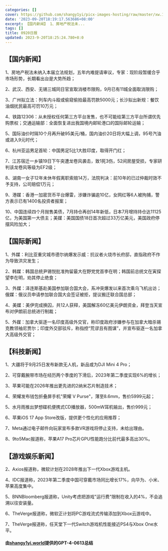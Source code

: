 ```yaml
---
categories: []
cover: https://github.com/shangy1yi/picx-images-hosting/raw/master/xw.1a15yyeng45c.webp
date: '2023-09-20T18:19:17.563686+08:00'
excerpt: 【国内新闻】 1、房地产税法未...
tags: []
title: 0920日报
updated: 2023-9-20T18:25:24.780+8:0
---
```

## 【国内新闻】

1、房地产税法未纳入本届立法规划，五年内难提请审议，专家：现阶段暂缓合乎市场形势，长期看出台是大势所趋；

2、武汉、西安、无锡三城同日官宣取消楼市限购，9月已有11城全面取消限购；

3、广州拟立法：列车内斗殴或偷窥偷拍最高罚款5000元；长沙拟出新规：餐饮油烟扰民最高可罚10万元；

4、铁路12306：从未授权任何第三方平台发售，也不可能给第三方平台所谓优先购票权；交通运输部：全面恢复进出我国境内邮轮港口的国际邮轮运输；

5、国际油价时隔10个月再升破95美元/桶，国内油价20日将大幅上调，95号汽油或进入9元时代；

6、杭州亚运男足首轮：中国男足5比1大胜印度，取得开门红；

7、江苏宿迁一乡镇19日下午突遭龙卷风袭击，致1死3伤，52间房屋受损，专家研判该龙卷风等级为EF2级；

8、湖南一女子12年未休年假离职索赔14万，法院判决：前10年的已过仲裁时效不予支持，公司赔偿1万元；

9、港媒：香港一加密货币平台爆雷，涉嫌诈骗逾10亿，女网红等6人被拘捕，警方表示已有1400名投资者报案；

10、中国连续四个月抛售美债，7月持仓再创14年新低，日本7月增持持仓达11125亿，为美国第一大债主；美媒：美国国债18日首次超过33万亿美元，美国政府停摆风险加大；


## 【国际新闻】

1、外媒：利比亚重灾城市德尔纳爆发示威：抗议者火烧市长府邸，直指政府不作为导致洪灾发生；

2、韩媒：韩国总统尹锡悦批准拘留最大在野党党首李在明；韩国前总统文在寅探望李在明，劝其停止绝食；

3、外媒：泽连斯基赴美国参加联合国大会，系冲突爆发以来首次乘乌飞机出访；俄媒：俄议员申请参加联合国大会签证被拒，提议搬迁联合国总部；

4、美媒：美伊完成换囚，共12人获释，美国解冻60亿美元伊朗资金，拜登当天宣布对伊朗前总统进行制裁；

5、外媒：加拿大驱逐一名印度高级外交官，称印度政府涉嫌参与在加拿大暗杀锡克教领袖尼贾尔；印度外交部驳斥，称指控“荒谬且有图谋”，并宣布驱逐一名加拿大高级外交官；


## 【科技新闻】

1、大疆将于9月25日发布新款无人机，新品或为DJI Mini 4 Pro；

2、可穿戴腕带市场在经历两个季度的下滑后，2023年第二季度实现6%的增长；

3、苹果可能在2026年推出更先进的2纳米芯片制造技术；

4、荣耀发布钱包折叠屏手机"荣耀 V Purse"，薄至8.6mm，售价5999元起；

5、水月雨推出梦想碟机便携式CD播放器，500mW耳机输出，售价999元；

6、苹果iOS 17 App Store改版，提供更个性化的应用推荐；

7、Meta通过电子邮件向玩家宣布多款VR游戏将停止支持，未给出理由。

8、9to5Mac报道称，苹果A17 Pro芯片GPU性能跑分比前代最多高出30%。

## 【游戏娱乐新闻】

2、Axios报道称，微软计划在2028年推出下一代Xbox游戏主机。

4、IDC报道称，2023年第二季度中国可穿戴市场同比增长17%，向华为、小米、苹果高度集中。

5、BNNBloomberg报道称，Unity考虑把游戏"运行费"限制在收入的4%，不会追溯以往安装量。

6、TheVerge报道称，微软正计划将PC游戏流式传输添加到Xbox云游戏中。

7、TheVerge报道称，任天堂下一代Switch游戏机性能接近PS4与Xbox One水平。

#### 由[shangy1yi.world](https://shangy1yi.world)提供的GPT-4-0613总结
